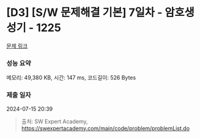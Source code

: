 # [D3] [S/W 문제해결 기본] 7일차 - 암호생성기 - 1225 

[문제 링크](https://swexpertacademy.com/main/code/problem/problemDetail.do?contestProbId=AV14uWl6AF0CFAYD) 

### 성능 요약

메모리: 49,380 KB, 시간: 147 ms, 코드길이: 526 Bytes

### 제출 일자

2024-07-15 20:39



> 출처: SW Expert Academy, https://swexpertacademy.com/main/code/problem/problemList.do